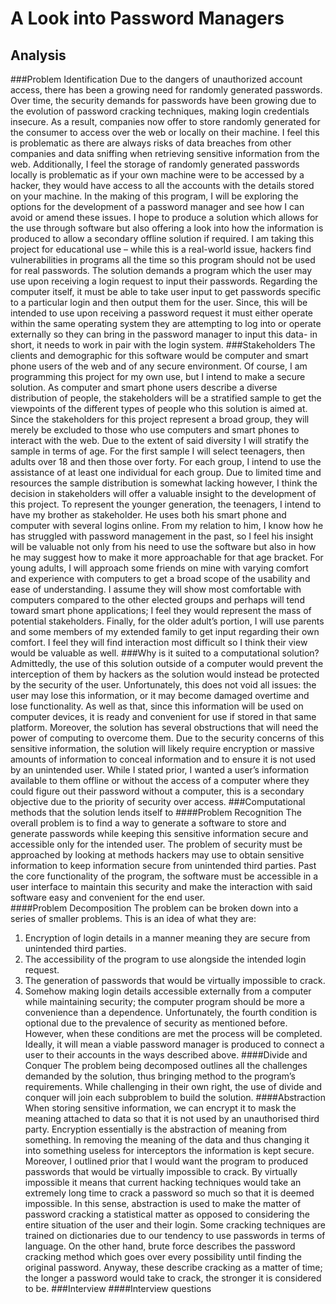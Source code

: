 # A Look into Password Managers
## Analysis
###Problem Identification
Due to the dangers of unauthorized account access, there has been a growing need for randomly generated passwords. Over time, the security demands for passwords have been growing due to the evolution of password cracking techniques, making login credentials insecure. As a result, companies now offer to store randomly generated for the consumer to access over the web or locally on their machine. I feel this is problematic as there are always risks of data breaches from other companies and data sniffing when retrieving sensitive information from the web. Additionally, I feel the storage of randomly generated passwords locally is problematic as if your own machine were to be accessed by a hacker, they would have access to all the accounts with the details stored on your machine. In the making of this program, I will be exploring the options for the development of a password manager and see how I can avoid or amend these issues. I hope to produce a solution which allows for the use through software but also offering a look into how the information is produced to allow a secondary offline solution if required. I am taking this project for educational use – while this is a real-world issue, hackers find vulnerabilities in programs all the time so this program should not be used for real passwords.
The solution demands a program which the user may use upon receiving a login request to input their passwords. Regarding the computer itself, it must be able to take user input to get passwords specific to a particular login and then output them for the user. Since, this will be intended to use upon receiving a password request it must either operate within the same operating system they are attempting to log into or operate externally so they can bring in the password manager to input this data- in short, it needs to work in pair with the login system.
###Stakeholders
The clients and demographic for this software would be computer and smart phone users of the web and of any secure environment. Of course, I am programming this project for my own use, but I intend to make a secure solution. As computer and smart phone users describe a diverse distribution of people, the stakeholders will be a stratified sample to get the viewpoints of the different types of people who this solution is aimed at.
Since the stakeholders for this project represent a broad group, they will merely be excluded to those who use computers and smart phones to interact with the web. Due to the extent of said diversity I will stratify the sample in terms of age. For the first sample I will select teenagers, then adults over 18 and then those over forty. For each group, I intend to use the assistance of at least one individual for each group. Due to limited time and resources the sample distribution is somewhat lacking however, I think the decision in stakeholders will offer a valuable insight to the development of this project.
To represent the younger generation, the teenagers, I intend to have my brother as stakeholder. He uses both his smart phone and computer with several logins online. From my relation to him, I know how he has struggled with password management in the past, so I feel his insight will be valuable not only from his need to use the software but also in how he may suggest how to make it more approachable for that age bracket. For young adults, I will approach some friends on mine with varying comfort and experience with computers to get a broad scope of the usability and ease of understanding. I assume they will show most comfortable with computers compared to the other elected groups and perhaps will tend toward smart phone applications; I feel they would represent the mass of potential stakeholders. Finally, for the older adult’s portion, I will use parents and some members of my extended family to get input regarding their own comfort. I feel they will find interaction most difficult so I think their view would be valuable as well.
###Why is it suited to a computational solution?
Admittedly, the use of this solution outside of a computer would prevent the interception of them by hackers as the solution would instead be protected by the security of the user. Unfortunately, this does not void all issues: the user may lose this information, or it may become damaged overtime and lose functionality. As well as that, since this information will be used on computer devices, it is ready and convenient for use if stored in that same platform.
Moreover, the solution has several obstructions that will need the power of computing to overcome them. Due to the security concerns of this sensitive information, the solution will likely require encryption or massive amounts of information to conceal information and to ensure it is not used by an unintended user. While I stated prior, I wanted a user’s information available to them offline or without the access of a computer where they could figure out their password without a computer, this is a secondary objective due to the priority of security over access.
###Computational methods that the solution lends itself to
####Problem Recognition
The overall problem is to find a way to generate a software to store and generate passwords while keeping this sensitive information secure and accessible only for the intended user. The problem of security must be approached by looking at methods hackers may use to obtain sensitive information to keep information secure from unintended third parties. Past the core functionality of the program, the software must be accessible in a user interface to maintain this security and make the interaction with said software easy and convenient for the end user.  
####Problem Decomposition
The problem can be broken down into a series of smaller problems. This is an idea of what they are:
1.	Encryption of login details in a manner meaning they are secure from unintended third parties.
2.	The accessibility of the program to use alongside the intended login request.
3.	The generation of passwords that would be virtually impossible to crack.
4.	Somehow making login details accessible externally from a computer while maintaining security; the computer program should be more a convenience than a dependence.
Unfortunately, the fourth condition is optional due to the prevalence of security as mentioned before. However, when these conditions are met the process will be completed. Ideally, it will mean a viable password manager is produced to connect a user to their accounts in the ways described above.
####Divide and Conquer
The problem being decomposed outlines all the challenges demanded by the solution, thus bringing method to the program’s requirements. While challenging in their own right, the use of divide and conquer will join each subproblem to build the solution.
####Abstraction
When storing sensitive information, we can encrypt it to mask the meaning attached to data so that it is not used by an unauthorised third party. Encryption essentially is the abstraction of meaning from something. In removing the meaning of the data and thus changing it into something useless for interceptors the information is kept secure.
Moreover, I outlined prior that I would want the program to produced passwords that would be virtually impossible to crack. By virtually impossible it means that current hacking techniques would take an extremely long time to crack a password so much so that it is deemed impossible. In this sense, abstraction is used to make the matter of password cracking a statistical matter as opposed to considering the entire situation of the user and their login. Some cracking techniques are trained on dictionaries due to our tendency to use passwords in terms of language. On the other hand, brute force describes the password cracking method which goes over every possibility until finding the original password. Anyway, these describe cracking as a matter of time; the longer a password would take to crack, the stronger it is considered to be.
###Interview
####Interview questions
